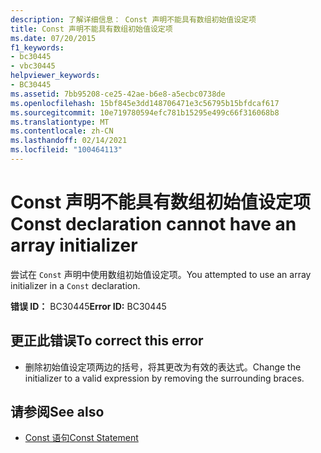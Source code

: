 ```yaml
---
description: 了解详细信息： Const 声明不能具有数组初始值设定项
title: Const 声明不能具有数组初始值设定项
ms.date: 07/20/2015
f1_keywords:
- bc30445
- vbc30445
helpviewer_keywords:
- BC30445
ms.assetid: 7bb95208-ce25-42ae-b6e8-a5ecbc0738de
ms.openlocfilehash: 15bf845e3dd148706471e3c56795b15bfdcaf617
ms.sourcegitcommit: 10e719780594efc781b15295e499c66f316068b8
ms.translationtype: MT
ms.contentlocale: zh-CN
ms.lasthandoff: 02/14/2021
ms.locfileid: "100464113"
---
```

# <a name="const-declaration-cannot-have-an-array-initializer"></a><span data-ttu-id="49a32-103">Const 声明不能具有数组初始值设定项</span><span class="sxs-lookup"><span data-stu-id="49a32-103">Const declaration cannot have an array initializer</span></span>

<span data-ttu-id="49a32-104">尝试在 `Const` 声明中使用数组初始值设定项。</span><span class="sxs-lookup"><span data-stu-id="49a32-104">You attempted to use an array initializer in a `Const` declaration.</span></span>  
  
 <span data-ttu-id="49a32-105">**错误 ID：** BC30445</span><span class="sxs-lookup"><span data-stu-id="49a32-105">**Error ID:** BC30445</span></span>  
  
## <a name="to-correct-this-error"></a><span data-ttu-id="49a32-106">更正此错误</span><span class="sxs-lookup"><span data-stu-id="49a32-106">To correct this error</span></span>  
  
- <span data-ttu-id="49a32-107">删除初始值设定项两边的括号，将其更改为有效的表达式。</span><span class="sxs-lookup"><span data-stu-id="49a32-107">Change the initializer to a valid expression by removing the surrounding braces.</span></span>  
  
## <a name="see-also"></a><span data-ttu-id="49a32-108">请参阅</span><span class="sxs-lookup"><span data-stu-id="49a32-108">See also</span></span>

- [<span data-ttu-id="49a32-109">Const 语句</span><span class="sxs-lookup"><span data-stu-id="49a32-109">Const Statement</span></span>](../language-reference/statements/const-statement.md)
